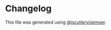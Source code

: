 # Changelog

This file was generated using [@jscutlery/semver](https://github.com/jscutlery/semver).
